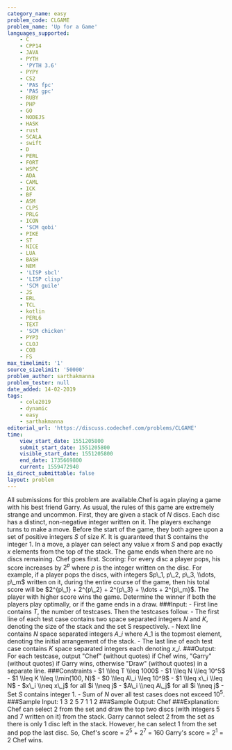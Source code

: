 ```yaml
---
category_name: easy
problem_code: CLGAME
problem_name: 'Up for a Game'
languages_supported:
    - C
    - CPP14
    - JAVA
    - PYTH
    - 'PYTH 3.6'
    - PYPY
    - CS2
    - 'PAS fpc'
    - 'PAS gpc'
    - RUBY
    - PHP
    - GO
    - NODEJS
    - HASK
    - rust
    - SCALA
    - swift
    - D
    - PERL
    - FORT
    - WSPC
    - ADA
    - CAML
    - ICK
    - BF
    - ASM
    - CLPS
    - PRLG
    - ICON
    - 'SCM qobi'
    - PIKE
    - ST
    - NICE
    - LUA
    - BASH
    - NEM
    - 'LISP sbcl'
    - 'LISP clisp'
    - 'SCM guile'
    - JS
    - ERL
    - TCL
    - kotlin
    - PERL6
    - TEXT
    - 'SCM chicken'
    - PYP3
    - CLOJ
    - COB
    - FS
max_timelimit: '1'
source_sizelimit: '50000'
problem_author: sarthakmanna
problem_tester: null
date_added: 14-02-2019
tags:
    - cole2019
    - dynamic
    - easy
    - sarthakmanna
editorial_url: 'https://discuss.codechef.com/problems/CLGAME'
time:
    view_start_date: 1551205800
    submit_start_date: 1551205800
    visible_start_date: 1551205800
    end_date: 1735669800
    current: 1559472940
is_direct_submittable: false
layout: problem
---
```

All submissions for this problem are available.Chef is again playing a game with his best friend Garry. As usual, the rules of this game are extremely strange and uncommon. First, they are given a stack of $N$ discs. Each disc has a distinct, non-negative integer written on it. The players exchange turns to make a move. Before the start of the game, they both agree upon a set of positive integers $S$ of size $K$. It is guaranteed that S contains the integer $1$. In a move, a player can select any value $x$ from $S$ and pop exactly $x$ elements from the top of the stack. The game ends when there are no discs remaining. Chef goes first. Scoring: For every disc a player pops, his score increases by $2^p$ where $p$ is the integer written on the disc. For example, if a player pops the discs, with integers $p\_1, p\_2, p\_3, \\dots, p\_m$ written on it, during the entire course of the game, then his total score will be $2^{p\_1} + 2^{p\_2} + 2^{p\_3} + \\dots + 2^{p\_m}$. The player with higher score wins the game. Determine the winner if both the players play optimally, or if the game ends in a draw. ###Input: - First line contains $T$, the number of testcases. Then the testcases follow. - The first line of each test case contains two space separated integers $N$ and $K$, denoting the size of the stack and the set S respectively. - Next line contains $N$ space separated integers $A\_i$ where $A\_1$ is the topmost element, denoting the initial arrangement of the stack. - The last line of each test case contains $K$ space separated integers each denoting $x\_i$. ###Output: For each testcase, output "Chef" (without quotes) if Chef wins, "Garry" (without quotes) if Garry wins, otherwise "Draw" (without quotes) in a separate line. ###Constraints - $1 \\leq T \\leq 1000$ - $1 \\leq N \\leq 10^5$ - $1 \\leq K \\leq \\min(100, N)$ - $0 \\leq A\_i \\leq 10^9$ - $1 \\leq x\_i \\leq N$ - $x\_i \\neq x\_j$ for all $i \\neq j$ - $A\_i \\neq A\_j$ for all $i \\neq j$ - Set $S$ contains integer $1$. - Sum of $N$ over all test cases does not exceed $10^5$. ###Sample Input: 1 3 2 5 7 1 1 2 ###Sample Output: Chef ###Explanation: Chef can select 2 from the set and draw the top two discs (with integers 5 and 7 written on it) from the stack. Garry cannot select 2 from the set as there is only 1 disc left in the stack. However, he can select 1 from the set and pop the last disc. So, Chef's score = $2^5$ + $2^7$ = $160$ Garry's score = $2^1$ = $2$ Chef wins.
